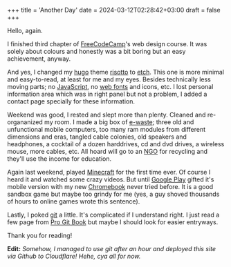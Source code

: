 +++
title = 'Another Day'
date = 2024-03-12T02:28:42+03:00
draft = false
+++

Hello, again.

I finished third chapter of [FreeCodeCamp](https://freecodecamp.org/)'s web design course. It was solely about colours and honestly was a bit boring but an easy achievement, anyway.

And yes, I changed my [hugo](https://gohugo.io/) theme [risotto](https://github.com/joeroe/risotto) to [etch](https://github.com/LukasJoswiak/etch). This one is more minimal and easy-to-read, at least for me and my eyes. Besides technically less moving parts; no [JavaScript](https://en.wikipedia.org/wiki/JavaScript), no [web fonts](https://developer.mozilla.org/en-US/docs/Learn/CSS/Styling_text/Web_fonts) and icons, etc. I lost personal information area which was in right panel but not a problem, I added a contact page specially for these information.

Weekend was good, I rested and slept more than plenty. Cleaned and re-organanized my room. I made a big box of [e-waste](https://en.wikipedia.org/wiki/Electronic_waste); three old and unfunctional mobile computers, too many ram modules from different dimensions and eras, tangled cable colonies, old speakers and headphones, a cocktail of a dozen harddrives, cd and dvd drives, a wireless mouse, more cables, etc. All hoard will go to an [NGO]() for recycling and they'll use the income for education.

Again last weekend, played [Minecraft](https://www.minecraft.net/en-us) for the first time ever. Of course I heard it and watched some crazy videos. But until [Google Play](https://play.google.com/) gifted it's mobile version with my new [Chromebook](https://www.google.com/chromebook/) never tried before. It is a good sandbox game but maybe too grindy for me (yes, a guy shoved thousands of hours to online games wrote this sentence).

Lastly, I poked [git](https://git-scm.com/) a little. It's complicated if I understand right. I just read a few page from [Pro Git Book](https://git-scm.com/book/en/v2) but maybe I should look for easier entryways.

Thank you for reading!

**Edit:** *Somehow, I managed to use git after an hour and deployed this site via Github to Cloudflare! Hehe, cya all for now.*
